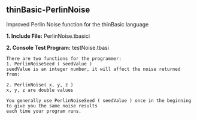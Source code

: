 ## thinBasic-PerlinNoise
Improved Perlin Noise function for the thinBasic language

  **1. Include File:**  PerlinNoise.tbasici
  
  **2. Console Test Program:** testNoise.tbasi

```
There are two functions for the programmer:
1. PerlinNoiseSeed ( seedValue )
seedValue is an integer number, it will affect the noise returned from:

2. PerlinNoise( x, y, z ) 
x, y, z are double values

You generally use PerlinNoiseSeed ( seedValue ) once in the beginning to give you the same noise results
each time your program runs.
```
